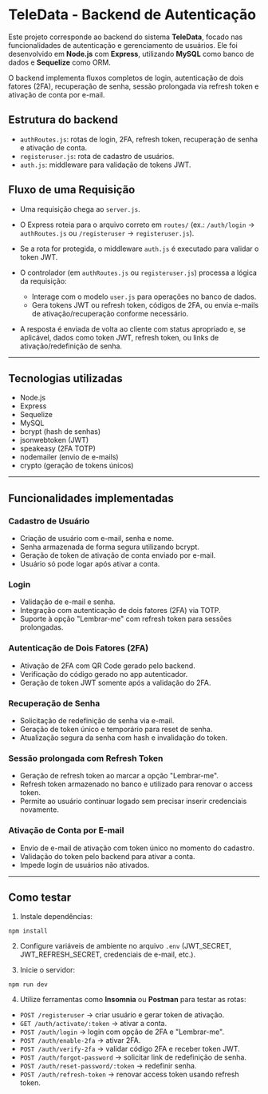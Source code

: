 # TeleData - Backend de Autenticação

Este projeto corresponde ao backend do sistema **TeleData**, focado nas funcionalidades de autenticação e gerenciamento de usuários. Ele foi desenvolvido em **Node.js** com **Express**, utilizando **MySQL** como banco de dados e **Sequelize** como ORM.

O backend implementa fluxos completos de login, autenticação de dois fatores (2FA), recuperação de senha, sessão prolongada via refresh token e ativação de conta por e-mail.

## Estrutura do backend

* `authRoutes.js`: rotas de login, 2FA, refresh token, recuperação de senha e ativação de conta.
* `registeruser.js`: rota de cadastro de usuários.
* `auth.js`: middleware para validação de tokens JWT.

## Fluxo de uma Requisição

* Uma requisição chega ao `server.js`.
* O Express roteia para o arquivo correto em `routes/` (ex.: `/auth/login` → `authRoutes.js` ou `/registeruser` → `registeruser.js`).
* Se a rota for protegida, o middleware `auth.js` é executado para validar o token JWT.
* O controlador (em `authRoutes.js` ou `registeruser.js`) processa a lógica da requisição:

  * Interage com o modelo `user.js` para operações no banco de dados.
  * Gera tokens JWT ou refresh token, códigos de 2FA, ou envia e-mails de ativação/recuperação conforme necessário.
* A resposta é enviada de volta ao cliente com status apropriado e, se aplicável, dados como token JWT, refresh token, ou links de ativação/redefinição de senha.


---

## Tecnologias utilizadas

* Node.js
* Express
* Sequelize
* MySQL
* bcrypt (hash de senhas)
* jsonwebtoken (JWT)
* speakeasy (2FA TOTP)
* nodemailer (envio de e-mails)
* crypto (geração de tokens únicos)

---

## Funcionalidades implementadas

### Cadastro de Usuário

* Criação de usuário com e-mail, senha e nome.
* Senha armazenada de forma segura utilizando bcrypt.
* Geração de token de ativação de conta enviado por e-mail.
* Usuário só pode logar após ativar a conta.

### Login

* Validação de e-mail e senha.
* Integração com autenticação de dois fatores (2FA) via TOTP.
* Suporte à opção "Lembrar-me" com refresh token para sessões prolongadas.

### Autenticação de Dois Fatores (2FA)

* Ativação de 2FA com QR Code gerado pelo backend.
* Verificação do código gerado no app autenticador.
* Geração de token JWT somente após a validação do 2FA.

### Recuperação de Senha

* Solicitação de redefinição de senha via e-mail.
* Geração de token único e temporário para reset de senha.
* Atualização segura da senha com hash e invalidação do token.

### Sessão prolongada com Refresh Token

* Geração de refresh token ao marcar a opção "Lembrar-me".
* Refresh token armazenado no banco e utilizado para renovar o access token.
* Permite ao usuário continuar logado sem precisar inserir credenciais novamente.

### Ativação de Conta por E-mail

* Envio de e-mail de ativação com token único no momento do cadastro.
* Validação do token pelo backend para ativar a conta.
* Impede login de usuários não ativados.

---

## Como testar

1. Instale dependências:

```
npm install
```

2. Configure variáveis de ambiente no arquivo `.env` (JWT\_SECRET, JWT\_REFRESH\_SECRET, credenciais de e-mail, etc.).

3. Inicie o servidor:

```
npm run dev
```

4. Utilize ferramentas como **Insomnia** ou **Postman** para testar as rotas:

* `POST /registeruser` → criar usuário e gerar token de ativação.
* `GET /auth/activate/:token` → ativar a conta.
* `POST /auth/login` → login com opção de 2FA e "Lembrar-me".
* `POST /auth/enable-2fa` → ativar 2FA.
* `POST /auth/verify-2fa` → validar código 2FA e receber token JWT.
* `POST /auth/forgot-password` → solicitar link de redefinição de senha.
* `POST /auth/reset-password/:token` → redefinir senha.
* `POST /auth/refresh-token` → renovar access token usando refresh token.